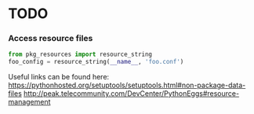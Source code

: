


# TODO

### Access resource files

```python
from pkg_resources import resource_string
foo_config = resource_string(__name__, 'foo.conf')
```

Useful links can be found here:
https://pythonhosted.org/setuptools/setuptools.html#non-package-data-files
http://peak.telecommunity.com/DevCenter/PythonEggs#resource-management



